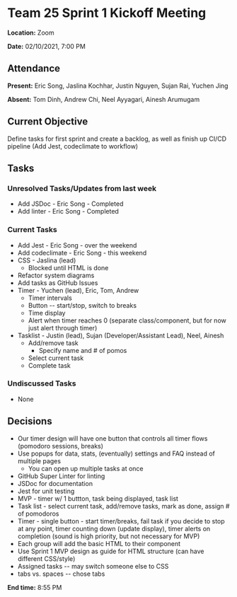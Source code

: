 # Team 25 Sprint 1 Kickoff Meeting

**Location:** Zoom

**Date:** 02/10/2021, 7:00 PM

## Attendance

**Present:** Eric Song, Jaslina Kochhar, Justin Nguyen, Sujan Rai, Yuchen Jing

**Absent:** Tom Dinh, Andrew Chi, Neel Ayyagari, Ainesh Arumugam  

## Current Objective
Define tasks for first sprint and create a backlog, as well as finish up CI/CD pipeline (Add Jest, codeclimate to workflow)

## Tasks

### Unresolved Tasks/Updates from last week
* Add JSDoc - Eric Song - Completed
* Add linter - Eric Song - Completed

### Current Tasks
* Add Jest - Eric Song - over the weekend
* Add codeclimate - Eric Song - this weekend
* CSS - Jaslina (lead)
  * Blocked until HTML is done
* Refactor system diagrams
* Add tasks as GitHub Issues
* Timer - Yuchen (lead), Eric, Tom, Andrew
  * Timer intervals
  * Button -- start/stop, switch to breaks
  * Time display
  * Alert when timer reaches 0 (separate class/component, but for now just alert through timer)
* Tasklist - Justin (lead), Sujan (Developer/Assistant Lead), Neel, Ainesh
  * Add/remove task
    * Specify name and # of pomos
  * Select current task
  * Complete task

### Undiscussed Tasks
* None

## Decisions
* Our timer design will have one button that controls all timer flows (pomodoro sessions, breaks)
* Use popups for data, stats, (eventually) settings and FAQ instead of multiple pages
  * You can open up multiple tasks at once
* GitHub Super Linter for linting
* JSDoc for documentation
* Jest for unit testing
* MVP - timer w/ 1 buttton, task being displayed, task list
* Task list - select current task, add/remove tasks, mark as done, assign # of pomodoros
* Timer - single button - start timer/breaks, fail task if you decide to stop at any point, timer counting down (update display), timer alerts on completion (sound is high priority, but not necessary for MVP)
* Each group will add the basic HTML to their component
* Use Sprint 1 MVP design as guide for HTML structure (can have different CSS/style)
* Assigned tasks -- may switch someone else to CSS
* tabs vs. spaces -- chose tabs

**End time:** 8:55 PM
